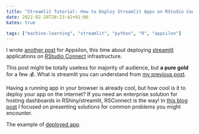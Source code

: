 ```yaml
---
title: "Streamlit Tutorial: How to Deploy Streamlit Apps on RStudio Connect 💰"
date: 2022-02-28T20:23:42+01:00
katex: true

tags: ["machine-learning", "streamlit", "python", "R", "appsilon"]
---
```


I wrote [another post](https://appsilon.com/streamlit-tutorial-rstudio-connect/) for Appsilon, this time about deploying [streamlit](https://streamlit.io/) applications on [RStudio Connect](https://www.rstudio.com/products/connect/) infrastructure.

This post might be totally useless for majority of audience, but **a pure gold** for a few 💰.
What is streamlit you can understand from [my previous post](/posts/solar-panels-3).

Having a running app in your browser is already cool, but how cool is it to deploy your app on the internet?
If you need an enterprise solution for hosting dashboards in RShiny/streamlit, RSConnect is the way!
In [this blog post](https://appsilon.com/streamlit-tutorial-rstudio-connect/) I focused on presenting solutions for common problems you might encounter. 

The example of [deployed app](https://demo.appsilon.com/apps/solar-panels-detection-streamlit).
